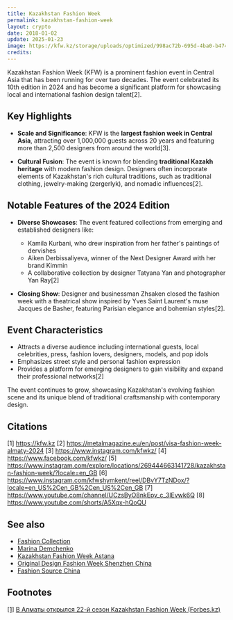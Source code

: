 ```yaml
---
title: Kazakhstan Fashion Week
permalink: kazakhstan-fashion-week
layout: crypto
date: 2018-01-02
update: 2025-01-23
image: https://kfw.kz/storage/uploads/optimized/998ac72b-695d-4ba0-b474-8489f4f3c132.jpg
credits:
---
```


Kazakhstan Fashion Week (KFW) is a prominent fashion event in Central Asia that has been running for over two decades. The event celebrated its 10th edition in 2024 and has become a significant platform for showcasing local and international fashion design talent[2].

## Key Highlights

- **Scale and Significance**: KFW is the **largest fashion week in Central Asia**, attracting over 1,000,000 guests across 20 years and featuring more than 2,500 designers from around the world[3].

- **Cultural Fusion**: The event is known for blending **traditional Kazakh heritage** with modern fashion design. Designers often incorporate elements of Kazakhstan's rich cultural traditions, such as traditional clothing, jewelry-making (zergerlyk), and nomadic influences[2].

## Notable Features of the 2024 Edition

- **Diverse Showcases**: The event featured collections from emerging and established designers like:
  - Kamila Kurbani, who drew inspiration from her father's paintings of dervishes
  - Aiken Derbissaliyeva, winner of the Next Designer Award with her brand Kimmin
  - A collaborative collection by designer Tatyana Yan and photographer Yan Ray[2]

- **Closing Show**: Designer and businessman Zhsaken closed the fashion week with a theatrical show inspired by Yves Saint Laurent's muse Jacques de Basher, featuring Parisian elegance and bohemian styles[2].

## Event Characteristics

- Attracts a diverse audience including international guests, local celebrities, press, fashion lovers, designers, models, and pop idols
- Emphasizes street style and personal fashion expression
- Provides a platform for emerging designers to gain visibility and expand their professional networks[2]

The event continues to grow, showcasing Kazakhstan's evolving fashion scene and its unique blend of traditional craftsmanship with contemporary design.

## Citations

[1] https://kfw.kz
[2] https://metalmagazine.eu/en/post/visa-fashion-week-almaty-2024
[3] https://www.instagram.com/kfwkz/
[4] https://www.facebook.com/kfwkz/
[5] https://www.instagram.com/explore/locations/269444663141728/kazakhstan-fashion-week/?locale=en_GB
[6] https://www.instagram.com/kfwshymkent/reel/DBvY7TzNDox/?locale=en_US%2Cen_GB%2Cen_US%2Cen_GB
[7] https://www.youtube.com/channel/UCzsByO8nkEpv_c_3lEvwk6Q
[8] https://www.youtube.com/shorts/A5Xqx-hQoQU


## See also

+ [Fashion Collection](fashion-collection)
+ [Marina Demchenko](demchenko-marina)
+ [Kazakhstan Fashion Week Astana](kazakhstan-fashion-week-astana)
+ [Original Design Fashion Week Shenzhen China](original-design-fashion-week-shenzhen-china)
+ [Fashion Source China](fashion-source-china)

## Footnotes

[[1]](#a1) <span id="f1"></span> [В Алматы открылся 22-й сезон Kazakhstan Fashion Week (Forbes.kz)](https://forbes.kz/photostory/v_almatyi_otkryilsya_22-y_sezon_kazakhstan_fashion_week/)
